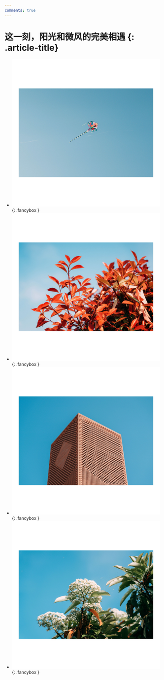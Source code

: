 ```yaml
---
comments: true
---
```


# 这一刻，阳光和微风的完美相遇 {: .article-title}

<div class="grid cards" markdown>

- [![Image 3](4c95388a-87c8-4f3e-aac4-4b2eeda09bfd.jpg)](4c95388a-87c8-4f3e-aac4-4b2eeda09bfd.jpg){: .fancybox }
- [![Image 3](f1d80f05-b864-43d6-b65a-f980ba6fff0d.jpg)](f1d80f05-b864-43d6-b65a-f980ba6fff0d.jpg){: .fancybox }
- [![Image 3](8e866681-a6e8-4b1e-9ff5-500e64d9c706.jpg)](8e866681-a6e8-4b1e-9ff5-500e64d9c706.jpg){: .fancybox }
- [![Image 3](f7f8b757-d8d5-4017-8e33-040f294db347.jpg)](f7f8b757-d8d5-4017-8e33-040f294db347.jpg){: .fancybox }


</div>